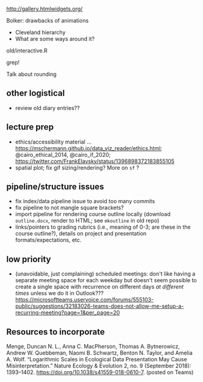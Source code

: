 
http://gallery.htmlwidgets.org/

Bolker: drawbacks of animations
* Cleveland hierarchy
* What are some ways around it?

old/interactive.R

grep!

Talk about rounding

## other logistical

- review old diary entries??

## lecture prep

- ethics/accessibility material ... https://mschermann.github.io/data_viz_reader/ethics.html; @cairo_ethical_2014, @cairo_if_2020; https://twitter.com/FrankElavsky/status/1396898372183855105
- spatial plot; fix gif sizing/rendering? More on `sf` ?

## pipeline/structure issues

- fix index/data pipeline issue to avoid too many commits
- fix pipeline to not mangle square brackets?
- import pipeline for rendering course outline locally (download `outline.docx`, render to HTML; see `mkoutline` in old repo)
- links/pointers to grading rubrics (i.e., meaning of 0-3; are these in the course outline?), details on project and presentation formats/expectations, etc.

## low priority

- (unavoidable, just complaining) scheduled meetings: don't like having a separate meeting space for each weekday but doesn't seem possible to create a single space with recurrence on different days *at different times* unless we do it in Outlook??? https://microsoftteams.uservoice.com/forums/555103-public/suggestions/32183026-teams-does-not-allow-me-setup-a-recurring-meeting?page=1&per_page=20

## Resources to incorporate

Menge, Duncan N. L., Anna C. MacPherson, Thomas A. Bytnerowicz, Andrew W. Quebbeman, Naomi B. Schwartz, Benton N. Taylor, and Amelia A. Wolf. “Logarithmic Scales in Ecological Data Presentation May Cause Misinterpretation.” Nature Ecology & Evolution 2, no. 9 (September 2018): 1393–1402. https://doi.org/10.1038/s41559-018-0610-7. (posted on Teams)
